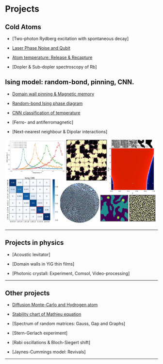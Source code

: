 

# Projects

## Cold Atoms

- [Two-photon Rydberg excitation with spontaneous decay]
  
- [Laser Phase Noise and Qubit](/Portfolio/projects/LaserNoise/LaserNoise)

- [Atom temperature: Release & Recapture](/Portfolio/projects/Rel&Rec/Rel&Rec)

- [Dopler & Sub-dopler spectroscopy of Rb]


## Ising model: random-bond, pinning, CNN. 

- [Domain wall pinning & Magnetic memory](/Portfolio/projects/PinningMemory/PinningMemory)

- [Random-bond Ising phase diagram](/Portfolio/projects/RandomIsing/RandomIsing)

- [CNN classification of temperature](/Portfolio/projects/CNN_Ising/CNN_Ising)

- [Ferro- and antiferromagnetic]

- [Next-nearest neighbour & Dipolar interactions]


<img src="images/Ising_Logo.jpg?raw=true"/>

---

## Projects in physics

- [Acoustic levitator]

- [Domain walls in YiG thin films]

- [Photonic crystall: Experiment, Comsol, Video-processing]

---

## Other projects

- [Diffusion Monte-Carlo and Hydrogen atom](/Portfolio/projects/DMC/DMC)

- [Stability chart of Mathieu equation](/Portfolio/projects/Mathieu/Mathieu)

- [Spectrum of random matrices: Gauss, Gap and Graphs]

- [Stern-Gerlach experiment]

- [Rabi oscillations & Bloch-Siegert shift]

- [Jaynes-Cummings model: Revivals]

---
